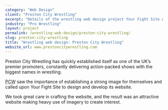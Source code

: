 ```yaml
---
category: "Web Design"
client: "Preston City Wrestling"
excerpt: "Details of the wrestling web design project Your Fight Site worked on with Preston City Wrestling."
industry: "Pro Wrestling"
layout: project
permalink: /wrestling-web-design/preston-city-wrestling/
slug: preston-city-wrestling
title: "Wrestling web design: Preston City Wrestling"
website_url: www.prestoncitywrestling.com
---
```

<p>Preston City Wrestling has quickly established itself as one of the UK’s premier promoters, constantly delivering action-packed shows with the biggest names in wrestling.</p>
<p><abbr class="initialism" title="Preston City Wrestling">PCW</abbr> saw the importance of establishing a strong image for themselves and called upon Your Fight Site to design and develop its website.</p>
<p>We took great care in crafting the website, and the result was an attractive website making heavy use of imagery to create interest.</p>
